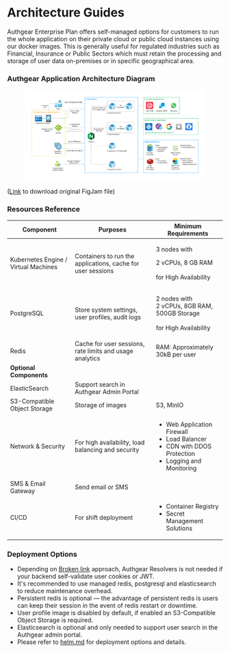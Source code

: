 # Architecture Guides

Authgear Enterprise Plan offers self-managed options for customers to run the whole application on their private cloud or public cloud instances using our docker images. This is generally useful for regulated industries such as Financial, Insurance or Public Sectors which must retain the processing and storage of user data on-premises or in specific geographical area.

### Authgear Application Architecture Diagram

<figure><img src="../../.gitbook/assets/authgear-app-arch.png" alt=""><figcaption></figcaption></figure>

([Link](https://oursky.notion.site/Authgear-Reference-Architecture-Public-Page-099f15d621784f9299c86a6dcf55bade) to download original FigJam file)

### Resources Reference

| Component                            | Purposes                                                    | Minimum Requirements                                                                                                             |
| ------------------------------------ | ----------------------------------------------------------- | -------------------------------------------------------------------------------------------------------------------------------- |
| Kubernetes Engine / Virtual Machines | Containers to run the applications, cache for user sessions | <p>3 nodes with</p><p>2 vCPUs, 8 GB RAM<br><br>for High Availability</p>                                                         |
| PostgreSQL                           | Store system settings, user profiles, audit logs            | <p>2 nodes with<br>2 vCPUs, 8GB RAM, 500GB Storage<br><br>for High Availability</p>                                              |
| Redis                                | Cache for user sessions, rate limits and usage analytics    | RAM: Approximately 30kB per user                                                                                                 |
| **Optional Components**              |                                                             |                                                                                                                                  |
| ElasticSearch                        | Support search in Authgear Admin Portal                     |                                                                                                                                  |
| S3-Compatible Object Storage         | Storage of images                                           | S3, MinIO                                                                                                                        |
| Network & Security                   | For high availability, load balancing and security          | <ul><li>Web Application Firewall</li><li>Load Balancer</li><li>CDN with DDOS Protection</li><li>Logging and Monitoring</li></ul> |
| SMS & Email Gateway                  | Send email or SMS                                           |                                                                                                                                  |
| CI/CD                                | For shift deployment                                        | <ul><li>Container Registry</li><li>Secret Management Solutions</li></ul>                                                         |



### Deployment Options

* Depending on [Broken link](broken-reference "mention") approach, Authgear Resolvers is not needed if your backend self-validate user cookies or JWT.
* It's recommended to use managed redis, postgresql and elasticsearch to reduce maintenance overhead.
* Persistent redis is optional — the advantage of persistent redis is users can keep their session in the event of redis restart or downtime.
* User profile image is disabled by default, if enabled an S3-Compatible Object Storage is required.
* Elasticsearch is optional and only needed to support user search in the Authgear admin portal.
* Please refer to [helm.md](../production-deployment/helm.md "mention") for deployment options and details.

